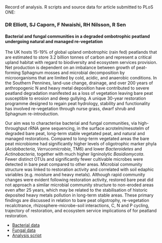 Record of analysis. R scripts and source data for article submitted to PLoS ONE:

### DR Elliott, SJ Caporn, F Nwaishi, RH Nilsson, R Sen

#### Bacterial and fungal communities in a degraded ombotrophic peatland undergoing natural and managed re-vegetation 

The UK hosts 15-19% of global upland ombotrophic (rain fed) peatlands that are estimated to store 3.2 billion tonnes of carbon and represent a critical upland habitat with regard to biodiversity and ecosystem services provision. Net production is dependent on an imbalance between growth of peat-forming Sphagnum mosses and microbial decomposition by microorganisms that are limited by cold, acidic, and anaerobic conditions. In the Southern Pennines, land-use change, drainage, and over 200 years of anthropogenic N and heavy metal deposition have contributed to severe peatland degradation manifested as a loss of vegetation leaving bare peat susceptible to erosion and deep gullying. A unique 30-year restoration programme designed to regain peat hydrology, stability and functionality has involved re-vegetation through nurse grass, dwarf shrub and Sphagnum re-introduction. 

Our aim was to characterise bacterial and fungal communities, via high-throughput rRNA gene sequencing, in the surface acrotelm/mesotelm of degraded bare peat, long-term stable vegetated peat, and natural and managed restorations. Compared to long-term vegetated areas the bare peat microbiome had significantly higher levels of oligotrophic marker phyla (*Acidobacteria*, *Verrucomicrobia*, TM6) and lower *Bacteroidetes* and *Actinobacteria*, together with much higher ligninolytic *Basidiomycota*. Fewer distinct OTUs and significantly fewer cultivable microbes were detected in bare peat compared to other areas. Microbial community structure was linked to restoration activity and correlated with soil edaphic variables (e.g. moisture and heavy metals). Although rapid community changes were evident following restoration activity, restored bare peat did not approach a similar microbial community structure to non-eroded areas even after 25 years, which may be related to the stabilisation of historic deposited heavy metals pollution in long-term stable areas. These primary findings are discussed in relation to bare peat oligotrophy, re-vegetation recalcitrance, rhizosphere-microbe-soil interactions, C, N and P cycling, trajectory of restoration, and ecosystem service implications of for peatland restoration.


* [Bacterial data](data/hb_uparse/)
* [Fungal data](data/hf_uparse/)
* [Analysis script](peat-microbiome.Rmd)
